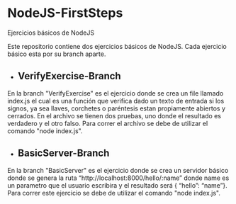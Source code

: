 # NodeJS-FirstSteps
Ejercicios básicos de NodeJS

Este repositorio contiene dos ejercicios básicos de NodeJS. 
Cada ejercicio básico esta por su branch aparte. 

- ## VerifyExercise-Branch
En la branch "VerifyExercise" es el ejercicio donde se crea un file llamado index.js el cual es una función que verifica dado un texto de entrada si los signos, ya sea llaves, corchetes o paréntesis estan propiamente abiertos y cerrados. En el archivo se tienen dos pruebas, uno donde el resultado es verdadero y el otro falso. Para correr el archivo se debe de utilizar el comando "node index.js".
  
  
- ## BasicServer-Branch
En la branch "BasicServer" es el ejercicio donde se crea un servidor básico donde se genera la ruta  “http://localhost:8000/hello/:name” donde name es un parametro que el usuario escribira y el resultado será { “hello”: “name”}. Para correr este ejercicio se debe de utilizar el comando "node index.js". 
